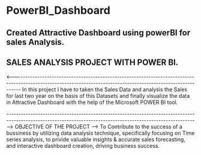 # PowerBI_Dashboard
Created Attractive Dashboard using powerBI for sales Analysis.
--------------------------------------------------------------

SALES ANALYSIS PROJECT WITH POWER BI.
-------------------------------------
<---------------------------------------------------------------------------------------------------------------------------------------------------------------
In this project I have to taken the Sales Data and analysis the Sales for last two year on the basis of this Datasets and finally visualize the data in Attractive Dashboard with the help of the Microsoft POWER BI tool.

-------------------------------------------------------------------------------------------------------------------------------------------------------------->
OBJECTIVE OF THE PROJECT --> To Contribute to the success of a bussiness by utilizing data analysis technique, specifically focusing on Time series analysis, to privide valuable insights & accurate sales forecasting, and interactive dashboard creation, driving business success.
